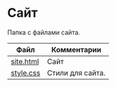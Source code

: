 # Сайт

Папка с файлами сайта.




| Файл                                             | Комментарии                                    |
| ------------------------------------------------ | ---------------------------------------------- |
| [site.html](site.html)                            | Сайт                                           |
| [style.css](style.css)                           | Стили для сайта.                               |
